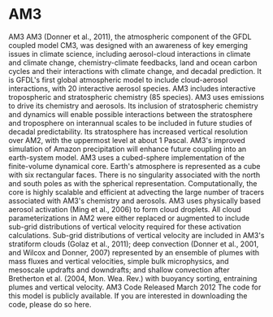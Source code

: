 # AM3
AM3 AM3 (Donner et al., 2011), the atmospheric component of the GFDL coupled model CM3, was designed with an awareness of key emerging issues in climate science, including aerosol-cloud interactions in climate and climate change, chemistry-climate feedbacks, land and ocean carbon cycles and their interactions with climate change, and decadal prediction. It is GFDL's first global atmospheric model to include cloud-aerosol interactions, with 20 interactive aerosol species. AM3 includes interactive tropospheric and stratospheric chemistry (85 species). AM3 uses emissions to drive its chemistry and aerosols. Its inclusion of stratospheric chemistry and dynamics will enable possible interactions between the stratosphere and troposphere on interannual scales to be included in future studies of decadal predictability. Its stratosphere has increased vertical resolution over AM2, with the uppermost level at about 1 Pascal. AM3's improved simulation of Amazon precipitation will enhance future coupling into an earth-system model.  AM3 uses a cubed-sphere implementation of the finite-volume dynamical core. Earth's atmosphere is represented as a cube with six rectangular faces. There is no singularity associated with the north and south poles as with the spherical representation. Computationally, the core is highly scalable and efficient at advecting the large number of tracers associated with AM3's chemistry and aerosols.  AM3 uses physically based aerosol activation (Ming et al., 2006) to form cloud droplets. All cloud parameterizations in AM2 were either replaced or augmented to include sub-grid distributions of vertical velocity required for these activation calculations. Sub-grid distributions of vertical velocity are included in AM3's stratiform clouds (Golaz et al., 2011); deep convection (Donner et al., 2001, and Wilcox and Donner, 2007) represented by an ensemble of plumes with mass fluxes and vertical velocities, simple bulk microphysics, and mesoscale updrafts and downdrafts; and shallow convection after Bretherton et al. (2004, Mon. Wea. Rev.) with buoyancy sorting, entraining plumes and vertical velocity.  AM3 Code Released March 2012 The code for this model is publicly available. If you are interested in downloading the code, please do so here.
